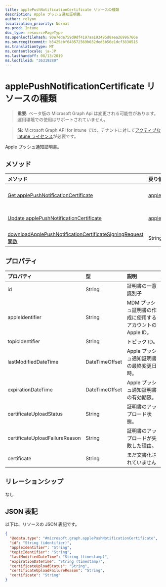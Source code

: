```yaml
---
title: applePushNotificationCertificate リソースの種類
description: Apple プッシュ通知証明書。
author: rolyon
localization_priority: Normal
ms.prod: Intune
doc_type: resourcePageType
ms.openlocfilehash: 90e7ede759d9df4197aa193495d8aea26996766e
ms.sourcegitcommit: b5425ebf648572569b032ded5b56e1dcf3830515
ms.translationtype: MT
ms.contentlocale: ja-JP
ms.lasthandoff: 08/13/2019
ms.locfileid: "36319280"
---
```

# <a name="applepushnotificationcertificate-resource-type"></a>applePushNotificationCertificate リソースの種類

> **重要:** ベータ版の Microsoft Graph Api は変更される可能性があります。運用環境での使用はサポートされていません。

> **注:** Microsoft Graph API for Intune では、テナントに対して[アクティブな intune ライセンス](https://go.microsoft.com/fwlink/?linkid=839381)が必要です。

Apple プッシュ通知証明書。

## <a name="methods"></a>メソッド
|メソッド|戻り値の型|説明|
|:---|:---|:---|
|[Get applePushNotificationCertificate](../api/intune-devices-applepushnotificationcertificate-get.md)|[applePushNotificationCertificate](../resources/intune-devices-applepushnotificationcertificate.md)|[applePushNotificationCertificate](../resources/intune-devices-applepushnotificationcertificate.md) オブジェクトのプロパティとリレーションシップを読み取ります。|
|[Update applePushNotificationCertificate](../api/intune-devices-applepushnotificationcertificate-update.md)|[applePushNotificationCertificate](../resources/intune-devices-applepushnotificationcertificate.md)|[applePushNotificationCertificate](../resources/intune-devices-applepushnotificationcertificate.md) オブジェクトのプロパティを更新します。|
|[downloadApplePushNotificationCertificateSigningRequest 関数](../api/intune-devices-applepushnotificationcertificate-downloadapplepushnotificationcertificatesigningrequest.md)|String|Apple プッシュ通知の証明書署名要求をダウンロードします|

## <a name="properties"></a>プロパティ
|プロパティ|型|説明|
|:---|:---|:---|
|id|String|証明書の一意識別子|
|appleIdentifier|String|MDM プッシュ証明書の作成に使用するアカウントの Apple ID。|
|topicIdentifier|String|トピック ID。|
|lastModifiedDateTime|DateTimeOffset|Apple プッシュ通知証明書の最終変更日時。|
|expirationDateTime|DateTimeOffset|Apple プッシュ通知証明書の有効期限。|
|certificateUploadStatus|String|証明書のアップロード状態。|
|certificateUploadFailureReason|String|証明書のアップロードが失敗した理由。|
|certificate|String|まだ文書化されていません|

## <a name="relationships"></a>リレーションシップ
なし

## <a name="json-representation"></a>JSON 表記
以下は、リソースの JSON 表記です。
<!-- {
  "blockType": "resource",
  "keyProperty": "id",
  "@odata.type": "microsoft.graph.applePushNotificationCertificate"
}
-->
``` json
{
  "@odata.type": "#microsoft.graph.applePushNotificationCertificate",
  "id": "String (identifier)",
  "appleIdentifier": "String",
  "topicIdentifier": "String",
  "lastModifiedDateTime": "String (timestamp)",
  "expirationDateTime": "String (timestamp)",
  "certificateUploadStatus": "String",
  "certificateUploadFailureReason": "String",
  "certificate": "String"
}
```



